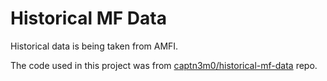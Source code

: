 <h1>Historical MF Data</h1>
Historical data is being taken from AMFI.

The code used in this project was from [captn3m0/historical-mf-data](https://github.com/captn3m0/historical-mf-data) repo.
